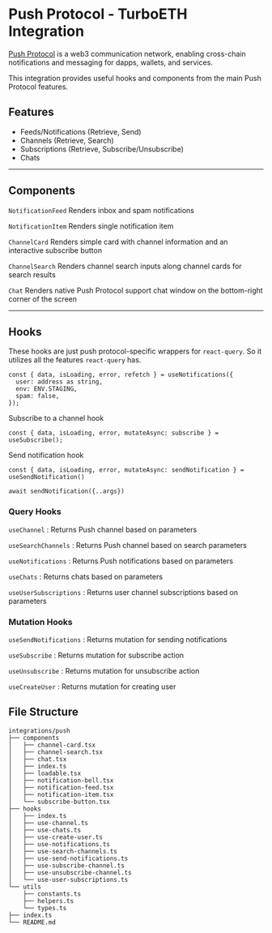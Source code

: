 # Push Protocol - TurboETH Integration

[Push Protocol](https://push.org/) is a web3 communication network, enabling cross-chain notifications and messaging for dapps, wallets, and services.

This integration provides useful hooks and components from the main Push Protocol features.

## Features

- Feeds/Notifications (Retrieve, Send)
- Channels (Retrieve, Search)
- Subscriptions (Retrieve, Subscribe/Unsubscribe)
- Chats

---

## Components

`NotificationFeed`
Renders inbox and spam notifications

`NotificationItem`
Renders single notification item

`ChannelCard`
Renders simple card with channel information and an interactive subscribe button

`ChannelSearch`
Renders channel search inputs along channel cards for search results

`Chat`
Renders native Push Protocol support chat window on the bottom-right corner of the screen

---

## Hooks

These hooks are just push protocol-specific wrappers for `react-query`. So it utilizes all the features `react-query` has.

```tsx
const { data, isLoading, error, refetch } = useNotifications({
  user: address as string,
  env: ENV.STAGING,
  spam: false,
});
```

Subscribe to a channel hook

```tsx
const { data, isLoading, error, mutateAsync: subscribe } = useSubscribe();
```

Send notification hook

```tsx
const { data, isLoading, error, mutateAsync: sendNotification } = useSendNotification()

await sendNotification({..args})
```

### Query Hooks

`useChannel` : Returns Push channel based on parameters

`useSearchChannels` : Returns Push channel based on search parameters

`useNotifications` : Returns Push notifications based on parameters

`useChats` : Returns chats based on parameters

`useUserSubscriptions` : Returns user channel subscriptions based on parameters

### Mutation Hooks

`useSendNotifications` : Returns mutation for sending notifications

`useSubscribe` : Returns mutation for subscribe action

`useUnsubscribe` : Returns mutation for unsubscribe action

`useCreateUser` : Returns mutation for creating user

## File Structure

```
integrations/push
├── components
│   ├── channel-card.tsx
│   ├── channel-search.tsx
│   ├── chat.tsx
│   ├── index.ts
│   ├── loadable.tsx
│   ├── notification-bell.tsx
│   ├── notification-feed.tsx
│   ├── notification-item.tsx
│   └── subscribe-button.tsx
├── hooks
│   ├── index.ts
│   ├── use-channel.ts
│   ├── use-chats.ts
│   ├── use-create-user.ts
│   ├── use-notifications.ts
│   ├── use-search-channels.ts
│   ├── use-send-notifications.ts
│   ├── use-subscribe-channel.ts
│   ├── use-unsubscribe-channel.ts
│   └── use-user-subscriptions.ts
└── utils
    ├── constants.ts
    ├── helpers.ts
    └── types.ts
├── index.ts
└── README.md
```
